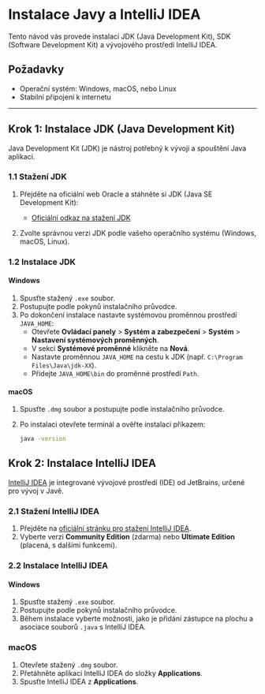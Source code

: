 # Instalace Javy a IntelliJ IDEA

Tento návod vás provede instalací JDK (Java Development Kit), SDK (Software Development Kit) a vývojového prostředí IntelliJ IDEA.

## Požadavky

- Operační systém: Windows, macOS, nebo Linux
- Stabilní připojení k internetu

---

## Krok 1: Instalace JDK (Java Development Kit)

Java Development Kit (JDK) je nástroj potřebný k vývoji a spouštění Java aplikací.

### 1.1 Stažení JDK

1. Přejděte na oficiální web Oracle a stáhněte si JDK (Java SE Development Kit):
   - [Oficiální odkaz na stažení JDK](https://www.oracle.com/java/technologies/downloads/)
   
2. Zvolte správnou verzi JDK podle vašeho operačního systému (Windows, macOS, Linux).

### 1.2 Instalace JDK

#### Windows
1. Spusťte stažený `.exe` soubor.
2. Postupujte podle pokynů instalačního průvodce.
3. Po dokončení instalace nastavte systémovou proměnnou prostředí `JAVA_HOME`:
   - Otevřete **Ovládací panely** > **Systém a zabezpečení** > **Systém** > **Nastavení systémových proměnných**.
   - V sekci **Systémové proměnné** klikněte na **Nová**.
   - Nastavte proměnnou `JAVA_HOME` na cestu k JDK (např. `C:\Program Files\Java\jdk-XX`).
   - Přidejte `JAVA_HOME\bin` do proměnné prostředí `Path`.

#### macOS
1. Spusťte `.dmg` soubor a postupujte podle instalačního průvodce.
2. Po instalaci otevřete terminál a ověřte instalaci příkazem:

   ```bash
   java -version

## Krok 2: Instalace IntelliJ IDEA

[IntelliJ IDEA](https://www.jetbrains.com/idea/) je integrované vývojové prostředí (IDE) od JetBrains, určené pro vývoj v Javě.

### 2.1 Stažení IntelliJ IDEA
1. Přejděte na [oficiální stránku pro stažení IntelliJ IDEA](https://www.jetbrains.com/idea/download/).
2. Vyberte verzi **Community Edition** (zdarma) nebo **Ultimate Edition** (placená, s dalšími funkcemi).

### 2.2 Instalace IntelliJ IDEA

#### Windows
1. Spusťte stažený `.exe` soubor.
2. Postupujte podle pokynů instalačního průvodce.
3. Během instalace vyberte možnosti, jako je přidání zástupce na plochu a asociace souborů `.java` s IntelliJ IDEA.

### macOS
1. Otevřete stažený `.dmg` soubor.
2. Přetáhněte aplikaci IntelliJ IDEA do složky **Applications**.
3. Spusťte IntelliJ IDEA z **Applications**.

